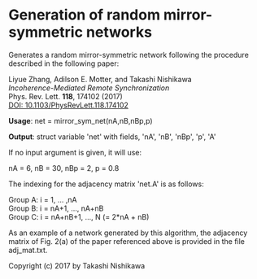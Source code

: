 # Generation of random mirror-symmetric networks

Generates a random mirror-symmetric network following the procedure
described in the following paper:

 Liyue Zhang, Adilson E. Motter, and Takashi Nishikawa  
 *Incoherence-Mediated Remote Synchronization*  
 Phys. Rev. Lett. **118**, 174102 (2017)  
 [DOI: 10.1103/PhysRevLett.118.174102](https://doi.org/10.1103/PhysRevLett.118.174102)
  
**Usage**: net = mirror_sym_net(nA,nB,nBp,p)

**Output**: struct variable 'net' with fields, 'nA', 'nB', 'nBp', 'p', 'A'

If no input argument is given, it will use:

  nA = 6, nB = 30, nBp = 2, p = 0.8

The indexing for the adjacency matrix 'net.A' is as follows:

  Group A: i = 1, ... ,nA  
  Group B: i = nA+1, ..., nA+nB  
  Group C: i = nA+nB+1, ..., N (= 2*nA + nB)

As an example of a network generated by this algorithm, the adjacency matrix of Fig. 2(a) of the paper referenced above is provided in the file adj_mat.txt.

Copyright (c) 2017 by Takashi Nishikawa
